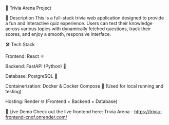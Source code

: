 🎉 Trivia Arena Project

📝 Description
This is a full-stack trivia web application designed to provide a fun and interactive quiz experience.
Users can test their knowledge across various topics with dynamically fetched questions,
track their scores, and enjoy a smooth, responsive interface.

🛠️ Tech Stack

Frontend: React ⚛️

Backend: FastAPI (Python) 🐍

Database: PostgreSQL 🐘

Containerization: Docker & Docker Compose 🐳 (Used for local running and testing)

Hosting: Render 🌐 (Frontend + Backend + Database)

🚀 Live Demo
Check out the live frontend here: Trivia Arena - https://trivia-frontend-cnxf.onrender.com/
